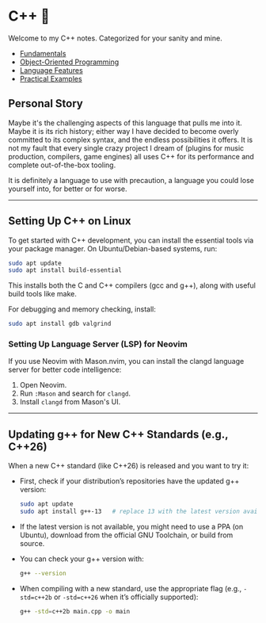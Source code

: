 # C++ 🤖

Welcome to my C++ notes. Categorized for your sanity and mine.

- [Fundamentals](fundamentals/)
- [Object-Oriented Programming](oop/README.md)
- [Language Features](features/)
- [Practical Examples](examples/)


## Personal Story
Maybe it's the challenging aspects of this language that pulls me into it. Maybe it is its rich history; either way I have decided to become overly committed to its complex syntax, and the endless possibilities it offers. It is not my fault that every single crazy project I dream of (plugins for music production, compilers, game engines) all uses C++ for its performance and complete out-of-the-box tooling.

It is definitely a language to use with precaution, a language you could lose yourself into, for better or for worse.

---

## Setting Up C++ on Linux

To get started with C++ development, you can install the essential tools via your package manager. On Ubuntu/Debian-based systems, run:

```sh
sudo apt update
sudo apt install build-essential
```

This installs both the C and C++ compilers (gcc and g++), along with useful build tools like make.

For debugging and memory checking, install:

```sh
sudo apt install gdb valgrind
```

### Setting Up Language Server (LSP) for Neovim

If you use Neovim with Mason.nvim, you can install the clangd language server for better code intelligence:

1. Open Neovim.
2. Run `:Mason` and search for `clangd`.
3. Install `clangd` from Mason's UI.

---

## Updating g++ for New C++ Standards (e.g., C++26)

When a new C++ standard (like C++26) is released and you want to try it:

- First, check if your distribution’s repositories have the updated g++ version:

    ```sh
    sudo apt update
    sudo apt install g++-13   # replace 13 with the latest version available
    ```

- If the latest version is not available, you might need to use a PPA (on Ubuntu), download from the official GNU Toolchain, or build from source.

- You can check your g++ version with:

    ```sh
    g++ --version
    ```

- When compiling with a new standard, use the appropriate flag (e.g., `-std=c++2b` or `-std=c++26` when it’s officially supported):

    ```sh
    g++ -std=c++2b main.cpp -o main
    ```

